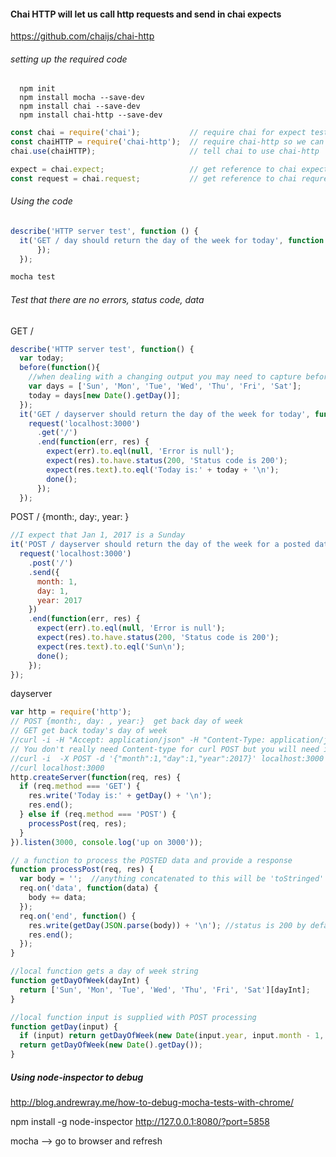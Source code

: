 #### Chai HTTP will let us call http requests and send in chai expects

https://github.com/chaijs/chai-http  

###### setting up the required code

```
  npm init
  npm install mocha --save-dev
  npm install chai --save-dev
  npm install chai-http --save-dev
```

``` JavaScript
const chai = require('chai');           // require chai for expect testing
const chaiHTTP = require('chai-http');  // require chai-http so we can make integration, end to end test with http requests
chai.use(chaiHTTP);                     // tell chai to use chai-http

expect = chai.expect;                   // get reference to chai expect
const request = chai.request;           // get reference to chai requrest
```
###### Using the code
``` JavaScript
describe('HTTP server test', function () {
  it('GET / day should return the day of the week for today', function () {
      });
  });

mocha test
```
###### Test that there are no errors, status code, data

GET /  
``` JavaScript
describe('HTTP server test', function() {
  var today;
  before(function(){
    //when dealing with a changing output you may need to capture before test
    var days = ['Sun', 'Mon', 'Tue', 'Wed', 'Thu', 'Fri', 'Sat'];
    today = days[new Date().getDay()];
  });
  it('GET / dayserver should return the day of the week for today', function(done) {
    request('localhost:3000')
      .get('/')
      .end(function(err, res) {
        expect(err).to.eql(null, 'Error is null');
        expect(res).to.have.status(200, 'Status code is 200');
        expect(res.text).to.eql('Today is:' + today + '\n');
        done();
      });
  });
  ```

POST / {month:, day:, year: }
``` JavaScript
//I expect that Jan 1, 2017 is a Sunday
it('POST / dayserver should return the day of the week for a posted date {month, day, year}', function(done) {
  request('localhost:3000')
    .post('/')
    .send({
      month: 1,
      day: 1,
      year: 2017
    })
    .end(function(err, res) {
      expect(err).to.eql(null, 'Error is null');
      expect(res).to.have.status(200, 'Status code is 200');
      expect(res.text).to.eql('Sun\n');
      done();
    });
});
```  

dayserver
``` JavaScript
var http = require('http');
// POST {month:, day: , year:}  get back day of week
// GET get back today's day of week
//curl -i -H "Accept: application/json" -H "Content-Type: application/json" -X POST -d '{"month":1,"day":1,"year":2017}' localhost:3000
// You don't really need Content-type for curl POST but you will need it later
//curl -i  -X POST -d '{"month":1,"day":1,"year":2017}' localhost:3000
//curl localhost:3000
http.createServer(function(req, res) {
  if (req.method === 'GET') {
    res.write('Today is:' + getDay() + '\n');
    res.end();
  } else if (req.method === 'POST') {
    processPost(req, res);
  }
}).listen(3000, console.log('up on 3000'));

// a function to process the POSTED data and provide a response
function processPost(req, res) {
  var body = '';  //anything concatenated to this will be 'toStringed'
  req.on('data', function(data) {
    body += data;
  });
  req.on('end', function() {
    res.write(getDay(JSON.parse(body)) + '\n'); //status is 200 by default
    res.end();
  });
}

//local function gets a day of week string
function getDayOfWeek(dayInt) {
  return ['Sun', 'Mon', 'Tue', 'Wed', 'Thu', 'Fri', 'Sat'][dayInt];
}

//local function input is supplied with POST processing
function getDay(input) {
  if (input) return getDayOfWeek(new Date(input.year, input.month - 1, input.day).getDay());
  return getDayOfWeek(new Date().getDay());
}

```


##### Using node-inspector to debug
http://blog.andrewray.me/how-to-debug-mocha-tests-with-chrome/

npm install -g node-inspector
http://127.0.0.1:8080/?port=5858

mocha
--> go to browser and refresh
